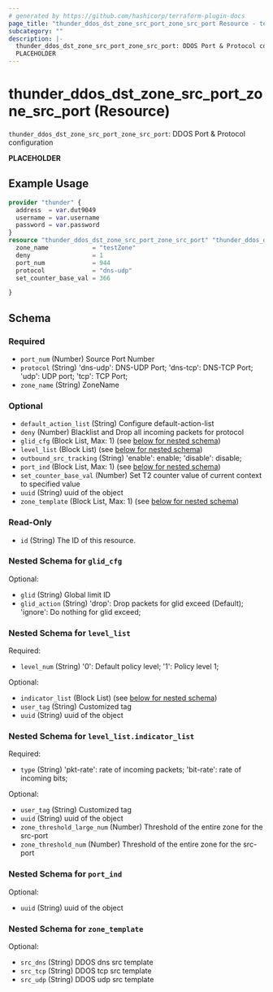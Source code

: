 ```yaml
---
# generated by https://github.com/hashicorp/terraform-plugin-docs
page_title: "thunder_ddos_dst_zone_src_port_zone_src_port Resource - terraform-provider-thunder"
subcategory: ""
description: |-
  thunder_ddos_dst_zone_src_port_zone_src_port: DDOS Port & Protocol configuration
  PLACEHOLDER
---
```


# thunder_ddos_dst_zone_src_port_zone_src_port (Resource)

`thunder_ddos_dst_zone_src_port_zone_src_port`: DDOS Port & Protocol configuration

__PLACEHOLDER__

## Example Usage

```terraform
provider "thunder" {
  address  = var.dut9049
  username = var.username
  password = var.password
}
resource "thunder_ddos_dst_zone_src_port_zone_src_port" "thunder_ddos_dst_zone_src_port_zone_src_port" {
  zone_name            = "testZone"
  deny                 = 1
  port_num             = 944
  protocol             = "dns-udp"
  set_counter_base_val = 366

}
```

<!-- schema generated by tfplugindocs -->
## Schema

### Required

- `port_num` (Number) Source Port Number
- `protocol` (String) 'dns-udp': DNS-UDP Port; 'dns-tcp': DNS-TCP Port; 'udp': UDP port; 'tcp': TCP Port;
- `zone_name` (String) ZoneName

### Optional

- `default_action_list` (String) Configure default-action-list
- `deny` (Number) Blacklist and Drop all incoming packets for protocol
- `glid_cfg` (Block List, Max: 1) (see [below for nested schema](#nestedblock--glid_cfg))
- `level_list` (Block List) (see [below for nested schema](#nestedblock--level_list))
- `outbound_src_tracking` (String) 'enable': enable; 'disable': disable;
- `port_ind` (Block List, Max: 1) (see [below for nested schema](#nestedblock--port_ind))
- `set_counter_base_val` (Number) Set T2 counter value of current context to specified value
- `uuid` (String) uuid of the object
- `zone_template` (Block List, Max: 1) (see [below for nested schema](#nestedblock--zone_template))

### Read-Only

- `id` (String) The ID of this resource.

<a id="nestedblock--glid_cfg"></a>
### Nested Schema for `glid_cfg`

Optional:

- `glid` (String) Global limit ID
- `glid_action` (String) 'drop': Drop packets for glid exceed (Default); 'ignore': Do nothing for glid exceed;


<a id="nestedblock--level_list"></a>
### Nested Schema for `level_list`

Required:

- `level_num` (String) '0': Default policy level; '1': Policy level 1;

Optional:

- `indicator_list` (Block List) (see [below for nested schema](#nestedblock--level_list--indicator_list))
- `user_tag` (String) Customized tag
- `uuid` (String) uuid of the object

<a id="nestedblock--level_list--indicator_list"></a>
### Nested Schema for `level_list.indicator_list`

Required:

- `type` (String) 'pkt-rate': rate of incoming packets; 'bit-rate': rate of incoming bits;

Optional:

- `user_tag` (String) Customized tag
- `uuid` (String) uuid of the object
- `zone_threshold_large_num` (Number) Threshold of the entire zone for the src-port
- `zone_threshold_num` (Number) Threshold of the entire zone for the src-port



<a id="nestedblock--port_ind"></a>
### Nested Schema for `port_ind`

Optional:

- `uuid` (String) uuid of the object


<a id="nestedblock--zone_template"></a>
### Nested Schema for `zone_template`

Optional:

- `src_dns` (String) DDOS dns src template
- `src_tcp` (String) DDOS tcp src template
- `src_udp` (String) DDOS udp src template


